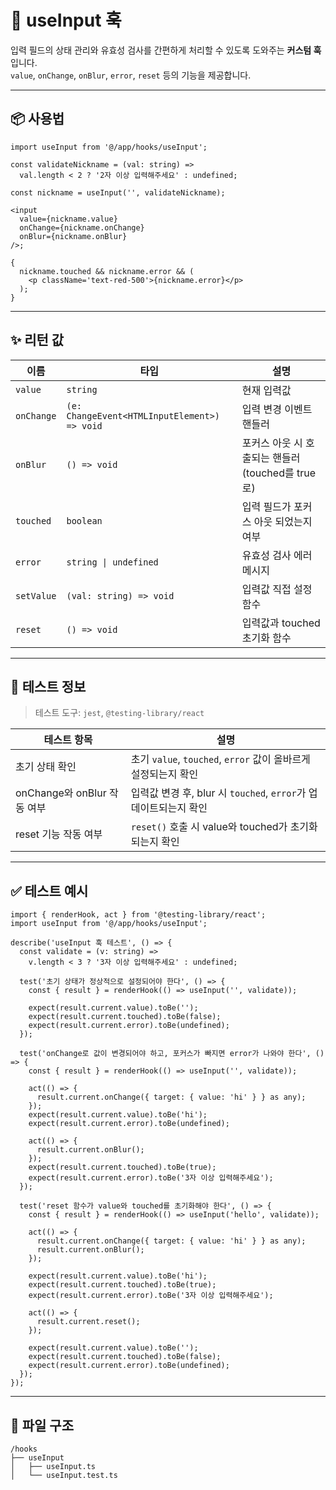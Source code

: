 # 🧩 useInput 훅

입력 필드의 상태 관리와 유효성 검사를 간편하게 처리할 수 있도록 도와주는 **커스텀 훅**입니다.  
`value`, `onChange`, `onBlur`, `error`, `reset` 등의 기능을 제공합니다.

---

## 📦 사용법

```tsx
import useInput from '@/app/hooks/useInput';

const validateNickname = (val: string) =>
  val.length < 2 ? '2자 이상 입력해주세요' : undefined;

const nickname = useInput('', validateNickname);

<input
  value={nickname.value}
  onChange={nickname.onChange}
  onBlur={nickname.onBlur}
/>;

{
  nickname.touched && nickname.error && (
    <p className='text-red-500'>{nickname.error}</p>
  );
}
```

---

## ✨ 리턴 값

| 이름       | 타입                                         | 설명                                              |
| ---------- | -------------------------------------------- | ------------------------------------------------- |
| `value`    | `string`                                     | 현재 입력값                                       |
| `onChange` | `(e: ChangeEvent<HTMLInputElement>) => void` | 입력 변경 이벤트 핸들러                           |
| `onBlur`   | `() => void`                                 | 포커스 아웃 시 호출되는 핸들러 (touched를 true로) |
| `touched`  | `boolean`                                    | 입력 필드가 포커스 아웃 되었는지 여부             |
| `error`    | `string \| undefined`                        | 유효성 검사 에러 메시지                           |
| `setValue` | `(val: string) => void`                      | 입력값 직접 설정 함수                             |
| `reset`    | `() => void`                                 | 입력값과 touched 초기화 함수                      |

---

## 🧪 테스트 정보

> 테스트 도구: `jest`, `@testing-library/react`

| 테스트 항목                 | 설명                                                             |
| --------------------------- | ---------------------------------------------------------------- |
| 초기 상태 확인              | 초기 `value`, `touched`, `error` 값이 올바르게 설정되는지 확인   |
| onChange와 onBlur 작동 여부 | 입력값 변경 후, blur 시 `touched`, `error`가 업데이트되는지 확인 |
| reset 기능 작동 여부        | `reset()` 호출 시 value와 touched가 초기화되는지 확인            |

---

## ✅ 테스트 예시

```tsx
import { renderHook, act } from '@testing-library/react';
import useInput from '@/app/hooks/useInput';

describe('useInput 훅 테스트', () => {
  const validate = (v: string) =>
    v.length < 3 ? '3자 이상 입력해주세요' : undefined;

  test('초기 상태가 정상적으로 설정되어야 한다', () => {
    const { result } = renderHook(() => useInput('', validate));

    expect(result.current.value).toBe('');
    expect(result.current.touched).toBe(false);
    expect(result.current.error).toBe(undefined);
  });

  test('onChange로 값이 변경되어야 하고, 포커스가 빠지면 error가 나와야 한다', () => {
    const { result } = renderHook(() => useInput('', validate));

    act(() => {
      result.current.onChange({ target: { value: 'hi' } } as any);
    });
    expect(result.current.value).toBe('hi');
    expect(result.current.error).toBe(undefined);

    act(() => {
      result.current.onBlur();
    });
    expect(result.current.touched).toBe(true);
    expect(result.current.error).toBe('3자 이상 입력해주세요');
  });

  test('reset 함수가 value와 touched를 초기화해야 한다', () => {
    const { result } = renderHook(() => useInput('hello', validate));

    act(() => {
      result.current.onChange({ target: { value: 'hi' } } as any);
      result.current.onBlur();
    });

    expect(result.current.value).toBe('hi');
    expect(result.current.touched).toBe(true);
    expect(result.current.error).toBe('3자 이상 입력해주세요');

    act(() => {
      result.current.reset();
    });

    expect(result.current.value).toBe('');
    expect(result.current.touched).toBe(false);
    expect(result.current.error).toBe(undefined);
  });
});
```

---

## 📁 파일 구조

```
/hooks
├── useInput
│   ├── useInput.ts
│   └── useInput.test.ts
```
